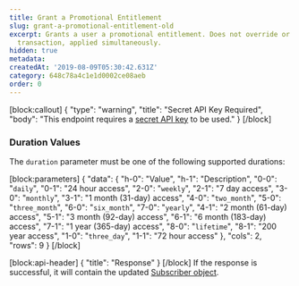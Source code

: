 ```yaml
---
title: Grant a Promotional Entitlement
slug: grant-a-promotional-entitlement-old
excerpt: Grants a user a promotional entitlement. Does not override or defer a store
  transaction, applied simultaneously.
hidden: true
metadata:
createdAt: '2019-08-09T05:30:42.631Z'
category: 648c78a4c1e1d0002ce08aeb
order: 0
---
```

[block:callout]
{
  "type": "warning",
  "title": "Secret API Key Required",
  "body": "This endpoint requires a [secret API key](doc:authentication) to be used."
}
[/block]
### Duration Values
The `duration` parameter must be one of the following supported durations:

[block:parameters]
{
  "data": {
    "h-0": "Value",
    "h-1": "Description",
    "0-0": "`daily`",
    "0-1": "24 hour access",
    "2-0": "`weekly`",
    "2-1": "7 day access",
    "3-0": "`monthly`",
    "3-1": "1 month (31-day) access",
    "4-0": "`two_month`",
    "5-0": "`three_month`",
    "6-0": "`six_month`",
    "7-0": "`yearly`",
    "4-1": "2 month (61-day) access",
    "5-1": "3 month (92-day) access",
    "6-1": "6 month (183-day) access",
    "7-1": "1 year (365-day) access",
    "8-0": "`lifetime`",
    "8-1": "200 year access",
    "1-0": "`three_day`",
    "1-1": "72 hour access"
  },
  "cols": 2,
  "rows": 9
}
[/block]

[block:api-header]
{
  "title": "Response"
}
[/block]
If the response is successful, it will contain the updated [Subscriber object](ref:subscribers#the-subscriber-object).
